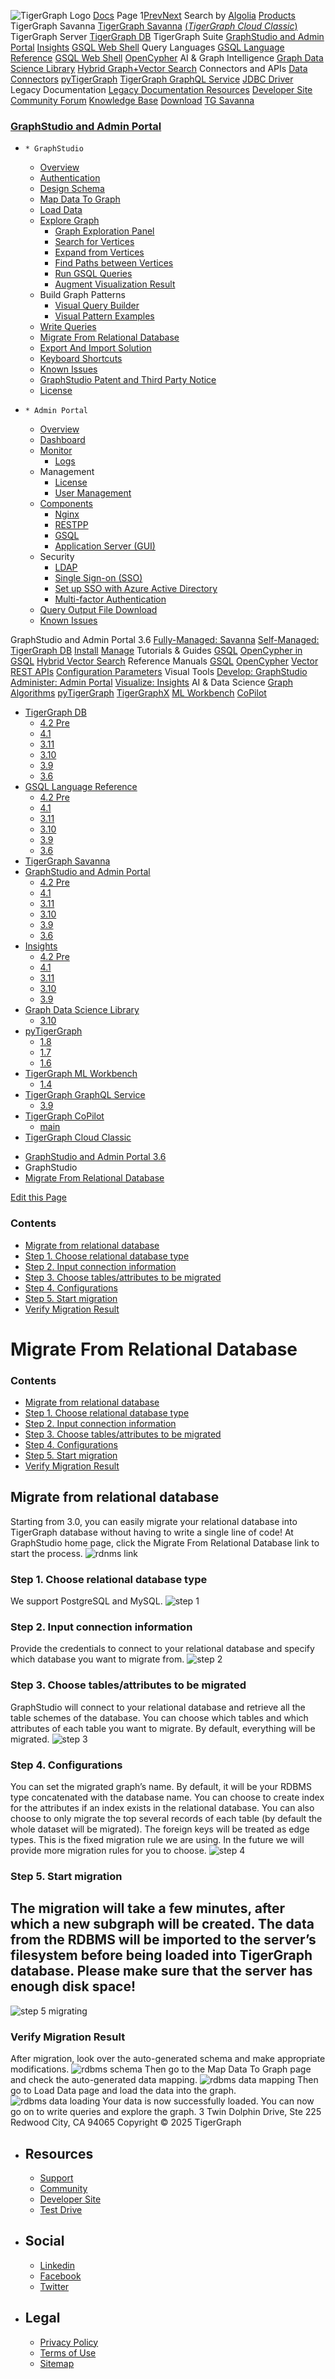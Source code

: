 ![TigerGraph Logo](https://www.tigergraph.com/wp-content/uploads/2020/05/TG_LOGO.svg) [Docs](https://docs.tigergraph.com/home)
Page 1[Prev](https://docs.tigergraph.com/gui/3.6/graphstudio/migrate-from-relational-database)[Next](https://docs.tigergraph.com/gui/3.6/graphstudio/migrate-from-relational-database)
Search by [Algolia](https://www.algolia.com/docsearch)
[Products](https://docs.tigergraph.com/gui/3.6/graphstudio/migrate-from-relational-database)
TigerGraph Savanna
[TigerGraph Savanna](https://docs.tigergraph.com/savanna/main/overview/) [(_TigerGraph Cloud Classic_)](https://docs.tigergraph.com/cloud/main/start/overview)
TigerGraph Server
[TigerGraph DB](https://docs.tigergraph.com/tigergraph-server/4.2/intro/)
TigerGraph Suite
[GraphStudio and Admin Portal](https://docs.tigergraph.com/gui/4.2/intro/) [Insights](https://docs.tigergraph.com/insights/4.2/intro/) [GSQL Web Shell](https://docs.tigergraph.com/tigergraph-server/current/gsql-shell/web)
Query Languages
[GSQL Language Reference](https://docs.tigergraph.com/gsql-ref/4.2/intro/) [GSQL Web Shell](https://docs.tigergraph.com/tigergraph-server/current/gsql-shell/web) [OpenCypher](https://docs.tigergraph.com/gsql-ref/current/opencypher-in-gsql)
AI & Graph Intelligence
[Graph Data Science Library](https://docs.tigergraph.com/graph-ml/3.10/intro/) [Hybrid Graph+Vector Search](https://docs.tigergraph.com/gsql-ref/current/vector/)
Connectors and APIs
[Data Connectors](https://docs.tigergraph.com/tigergraph-server/current/data-loading) [pyTigerGraph](https://docs.tigergraph.com/pytigergraph/1.8/intro/) [TigerGraph GraphQL Service](https://docs.tigergraph.com/graphql/3.9/) [JDBC Driver](https://github.com/tigergraph/ecosys/tree/master/tools/etl/tg-jdbc-driver)
Legacy Documentation
[ Legacy Documentation ](https://docs-legacy.tigergraph.com)
[Resources](https://docs.tigergraph.com/gui/3.6/graphstudio/migrate-from-relational-database)
[Developer Site](https://dev.tigergraph.com/) [Community Forum](https://community.tigergraph.com/) [Knowledge Base](https://tigergraph.freshdesk.com/support/solutions)
[Download](https://dl.tigergraph.com)
[ TG Savanna](https://savanna.tgcloud.io)
### [GraphStudio and Admin Portal](https://docs.tigergraph.com/gui/3.6/graphstudio/overview)
  *     * GraphStudio
      * [Overview](https://docs.tigergraph.com/gui/3.6/graphstudio/overview)
      * [Authentication](https://docs.tigergraph.com/gui/3.6/graphstudio/user-access-management)
      * [Design Schema](https://docs.tigergraph.com/gui/3.6/graphstudio/design-schema)
      * [Map Data To Graph](https://docs.tigergraph.com/gui/3.6/graphstudio/map-data-to-graph)
      * [Load Data](https://docs.tigergraph.com/gui/3.6/graphstudio/load-data)
      * [Explore Graph](https://docs.tigergraph.com/gui/3.6/graphstudio/explore-graph/README)
        * [Graph Exploration Panel](https://docs.tigergraph.com/gui/3.6/graphstudio/explore-graph/graph-exploration-panel)
        * [Search for Vertices](https://docs.tigergraph.com/gui/3.6/graphstudio/explore-graph/search-for-vertices)
        * [Expand from Vertices](https://docs.tigergraph.com/gui/3.6/graphstudio/explore-graph/expand-from-vertices)
        * [Find Paths between Vertices](https://docs.tigergraph.com/gui/3.6/graphstudio/explore-graph/find-paths-between-vertices)
        * [Run GSQL Queries](https://docs.tigergraph.com/gui/3.6/graphstudio/explore-graph/run-gsql-queries)
        * [Augment Visualization Result](https://docs.tigergraph.com/gui/3.6/graphstudio/explore-graph/augment-visualization-result)
      * Build Graph Patterns
        * [Visual Query Builder](https://docs.tigergraph.com/gui/3.6/graphstudio/build-graph-patterns/visual-query-builder-overview)
        * [Visual Pattern Examples](https://docs.tigergraph.com/gui/3.6/graphstudio/build-graph-patterns/visual-pattern-examples)
      * [Write Queries](https://docs.tigergraph.com/gui/3.6/graphstudio/write-queries)
      * [Migrate From Relational Database](https://docs.tigergraph.com/gui/3.6/graphstudio/migrate-from-relational-database)
      * [Export And Import Solution](https://docs.tigergraph.com/gui/3.6/graphstudio/export-and-import-solution)
      * [Keyboard Shortcuts](https://docs.tigergraph.com/gui/3.6/graphstudio/keyboard-shortcuts)
      * [Known Issues](https://docs.tigergraph.com/gui/3.6/graphstudio/known-issues)
      * [GraphStudio Patent and Third Party Notice](https://docs.tigergraph.com/gui/3.6/graphstudio/patent-and-third-party-notice)
      * [License](https://docs.tigergraph.com/gui/3.6/graphstudio/license)
  *     * Admin Portal
      * [Overview](https://docs.tigergraph.com/gui/3.6/admin-portal/overview)
      * [Dashboard](https://docs.tigergraph.com/gui/3.6/admin-portal/dashboard)
      * [Monitor](https://docs.tigergraph.com/gui/3.6/admin-portal/monitoring/README)
        * [Logs](https://docs.tigergraph.com/gui/3.6/admin-portal/monitoring/log-viewer)
      * Management
        * [License](https://docs.tigergraph.com/gui/3.6/admin-portal/management/license)
        * [User Management](https://docs.tigergraph.com/gui/3.6/admin-portal/management/user-management)
      * [Components](https://docs.tigergraph.com/gui/3.6/admin-portal/components/README)
        * [Nginx](https://docs.tigergraph.com/gui/3.6/admin-portal/components/nginx)
        * [RESTPP](https://docs.tigergraph.com/gui/3.6/admin-portal/components/restpp)
        * [GSQL](https://docs.tigergraph.com/gui/3.6/admin-portal/components/gsql)
        * [Application Server (GUI)](https://docs.tigergraph.com/gui/3.6/admin-portal/components/gui)
      * Security
        * [LDAP](https://docs.tigergraph.com/gui/3.6/admin-portal/security/ldap)
        * [Single Sign-on (SSO)](https://docs.tigergraph.com/gui/3.6/admin-portal/security/sso)
        * [Set up SSO with Azure Active Directory](https://docs.tigergraph.com/gui/3.6/admin-portal/security/sso-aad)
        * [Multi-factor Authentication](https://docs.tigergraph.com/gui/3.6/admin-portal/security/mfa)
      * [Query Output File Download](https://docs.tigergraph.com/gui/3.6/admin-portal/gsql-output-file)
      * [Known Issues](https://docs.tigergraph.com/gui/3.6/admin-portal/known-issues)


GraphStudio and Admin Portal 3.6
[Fully-Managed: Savanna](https://docs.tigergraph.com/savanna/main/overview/)
[Self-Managed: TigerGraph DB](https://docs.tigergraph.com/tigergraph-server/4.2/intro/)
[Install](https://docs.tigergraph.com/tigergraph-server/current/getting-started/) [Manage](https://docs.tigergraph.com/tigergraph-server/current/system-management/)
Tutorials & Guides
[GSQL](https://github.com/tigergraph/ecosys/blob/master/tutorials/GSQL.md) [OpenCypher in GSQL](https://github.com/tigergraph/ecosys/blob/master/tutorials/Cypher.md) [Hybrid Vector Search](https://github.com/tigergraph/ecosys/blob/master/tutorials/VectorSearch.md)
Reference Manuals
[GSQL](https://docs.tigergraph.com/gsql-ref/4.2/intro/) [OpenCypher](https://docs.tigergraph.com/gsql-ref/current/opencypher-in-gsql/) [Vector](https://docs.tigergraph.com/gsql-ref/current/vector/) [REST APIs](https://docs.tigergraph.com/tigergraph-server/current/api/) [Configuration Parameters](https://docs.tigergraph.com/tigergraph-server/current/reference/configuration-parameters)
Visual Tools
[Develop: GraphStudio](https://docs.tigergraph.com/gui/4.2/intro/) [Administer: Admin Portal](https://docs.tigergraph.com/gui/4.2/intro/) [Visualize: Insights](https://docs.tigergraph.com/insights/4.2/intro/)
AI & Data Science
[Graph Algorithms](https://docs.tigergraph.com/graph-ml/3.10/intro/) [pyTigerGraph](https://docs.tigergraph.com/pytigergraph/1.8/intro/) [TigerGraphX](https://github.com/tigergraph/ecosys/blob/master/tutorials/TigerGraphX.md) [ML Workbench](https://docs.tigergraph.com/ml-workbench/1.4/intro/) [CoPilot](https://docs.tigergraph.com/tg-copilot/intro/)
  * [TigerGraph DB](https://docs.tigergraph.com/tigergraph-server/4.2/intro/)
    * [4.2 Pre](https://docs.tigergraph.com/tigergraph-server/4.2/intro/)
    * [4.1](https://docs.tigergraph.com/tigergraph-server/4.1/intro/)
    * [3.11](https://docs.tigergraph.com/tigergraph-server/3.11/intro/)
    * [3.10](https://docs.tigergraph.com/tigergraph-server/3.10/intro/)
    * [3.9](https://docs.tigergraph.com/tigergraph-server/3.9/intro/)
    * [3.6](https://docs.tigergraph.com/tigergraph-server/3.6/intro/)
  * [GSQL Language Reference](https://docs.tigergraph.com/gsql-ref/4.2/intro/)
    * [4.2 Pre](https://docs.tigergraph.com/gsql-ref/4.2/intro/)
    * [4.1](https://docs.tigergraph.com/gsql-ref/4.1/intro/)
    * [3.11](https://docs.tigergraph.com/gsql-ref/3.11/intro/)
    * [3.10](https://docs.tigergraph.com/gsql-ref/3.10/intro/)
    * [3.9](https://docs.tigergraph.com/gsql-ref/3.9/intro/)
    * [3.6](https://docs.tigergraph.com/gsql-ref/3.6/intro/intro)
  * [TigerGraph Savanna](https://docs.tigergraph.com/savanna/main/overview/)
  * [GraphStudio and Admin Portal](https://docs.tigergraph.com/gui/4.2/intro/)
    * [4.2 Pre](https://docs.tigergraph.com/gui/4.2/intro/)
    * [4.1](https://docs.tigergraph.com/gui/4.1/intro/)
    * [3.11](https://docs.tigergraph.com/gui/3.11/intro/)
    * [3.10](https://docs.tigergraph.com/gui/3.10/intro/)
    * [3.9](https://docs.tigergraph.com/gui/3.9/intro/)
    * [3.6](https://docs.tigergraph.com/gui/3.6/graphstudio/overview)
  * [Insights](https://docs.tigergraph.com/insights/4.2/intro/)
    * [4.2 Pre](https://docs.tigergraph.com/insights/4.2/intro/)
    * [4.1](https://docs.tigergraph.com/insights/4.1/intro/)
    * [3.11](https://docs.tigergraph.com/insights/3.11/intro/)
    * [3.10](https://docs.tigergraph.com/insights/3.10/intro/)
    * [3.9](https://docs.tigergraph.com/insights/3.9/intro/)
  * [Graph Data Science Library](https://docs.tigergraph.com/graph-ml/3.10/intro/)
    * [3.10](https://docs.tigergraph.com/graph-ml/3.10/intro/)
  * [pyTigerGraph](https://docs.tigergraph.com/pytigergraph/1.8/intro/)
    * [1.8](https://docs.tigergraph.com/pytigergraph/1.8/intro/)
    * [1.7](https://docs.tigergraph.com/pytigergraph/1.7/intro/)
    * [1.6](https://docs.tigergraph.com/pytigergraph/1.6/intro/)
  * [TigerGraph ML Workbench](https://docs.tigergraph.com/ml-workbench/1.4/intro/)
    * [1.4](https://docs.tigergraph.com/ml-workbench/1.4/intro/)
  * [TigerGraph GraphQL Service](https://docs.tigergraph.com/graphql/3.9/)
    * [3.9](https://docs.tigergraph.com/graphql/3.9/)
  * [TigerGraph CoPilot](https://docs.tigergraph.com/tg-copilot/intro/)
    * [main](https://docs.tigergraph.com/tg-copilot/intro/)
  * [TigerGraph Cloud Classic](https://docs.tigergraph.com/cloud/main/start/overview)


[](https://docs.tigergraph.com/home/)
  * [GraphStudio and Admin Portal 3.6](https://docs.tigergraph.com/gui/3.6/graphstudio/overview)
  * GraphStudio
  * [Migrate From Relational Database](https://docs.tigergraph.com/gui/3.6/graphstudio/migrate-from-relational-database)


[Edit this Page](https://github.com/tigergraph/gui-docs/edit/3.6/modules/graphstudio/pages/migrate-from-relational-database.adoc)
### Contents
  * [Migrate from relational database](https://docs.tigergraph.com/gui/3.6/graphstudio/migrate-from-relational-database#_migrate_from_relational_database)
  * [Step 1. Choose relational database type](https://docs.tigergraph.com/gui/3.6/graphstudio/migrate-from-relational-database#_step_1_choose_relational_database_type)
  * [Step 2. Input connection information](https://docs.tigergraph.com/gui/3.6/graphstudio/migrate-from-relational-database#_step_2_input_connection_information)
  * [Step 3. Choose tables/attributes to be migrated](https://docs.tigergraph.com/gui/3.6/graphstudio/migrate-from-relational-database#_step_3_choose_tablesattributes_to_be_migrated)
  * [Step 4. Configurations](https://docs.tigergraph.com/gui/3.6/graphstudio/migrate-from-relational-database#_step_4_configurations)
  * [Step 5. Start migration](https://docs.tigergraph.com/gui/3.6/graphstudio/migrate-from-relational-database#_step_5_start_migration)
  * [Verify Migration Result](https://docs.tigergraph.com/gui/3.6/graphstudio/migrate-from-relational-database#_verify_migration_result)


# Migrate From Relational Database
### Contents
  * [Migrate from relational database](https://docs.tigergraph.com/gui/3.6/graphstudio/migrate-from-relational-database#_migrate_from_relational_database)
  * [Step 1. Choose relational database type](https://docs.tigergraph.com/gui/3.6/graphstudio/migrate-from-relational-database#_step_1_choose_relational_database_type)
  * [Step 2. Input connection information](https://docs.tigergraph.com/gui/3.6/graphstudio/migrate-from-relational-database#_step_2_input_connection_information)
  * [Step 3. Choose tables/attributes to be migrated](https://docs.tigergraph.com/gui/3.6/graphstudio/migrate-from-relational-database#_step_3_choose_tablesattributes_to_be_migrated)
  * [Step 4. Configurations](https://docs.tigergraph.com/gui/3.6/graphstudio/migrate-from-relational-database#_step_4_configurations)
  * [Step 5. Start migration](https://docs.tigergraph.com/gui/3.6/graphstudio/migrate-from-relational-database#_step_5_start_migration)
  * [Verify Migration Result](https://docs.tigergraph.com/gui/3.6/graphstudio/migrate-from-relational-database#_verify_migration_result)


## [](https://docs.tigergraph.com/gui/3.6/graphstudio/migrate-from-relational-database#_migrate_from_relational_database)Migrate from relational database
Starting from 3.0, you can easily migrate your relational database into TigerGraph database without having to write a single line of code!
At GraphStudio home page, click the Migrate From Relational Database link to start the process.
![rdnms link](https://docs.tigergraph.com/gui/3.6/graphstudio/_images/rdnms-link.png)
### [](https://docs.tigergraph.com/gui/3.6/graphstudio/migrate-from-relational-database#_step_1_choose_relational_database_type)Step 1. Choose relational database type
We support PostgreSQL and MySQL.
![step 1](https://docs.tigergraph.com/gui/3.6/graphstudio/_images/step-1.png)
### [](https://docs.tigergraph.com/gui/3.6/graphstudio/migrate-from-relational-database#_step_2_input_connection_information)Step 2. Input connection information
Provide the credentials to connect to your relational database and specify which database you want to migrate from.
![step 2](https://docs.tigergraph.com/gui/3.6/graphstudio/_images/step-2.png)
### [](https://docs.tigergraph.com/gui/3.6/graphstudio/migrate-from-relational-database#_step_3_choose_tablesattributes_to_be_migrated)Step 3. Choose tables/attributes to be migrated
GraphStudio will connect to your relational database and retrieve all the table schemes of the database. You can choose which tables and which attributes of each table you want to migrate. By default, everything will be migrated.
![step 3](https://docs.tigergraph.com/gui/3.6/graphstudio/_images/step-3.png)
### [](https://docs.tigergraph.com/gui/3.6/graphstudio/migrate-from-relational-database#_step_4_configurations)Step 4. Configurations
You can set the migrated graph’s name. By default, it will be your RDBMS type concatenated with the database name. You can choose to create index for the attributes if an index exists in the relational database. You can also choose to only migrate the top several records of each table (by default the whole dataset will be migrated).
The foreign keys will be treated as edge types. This is the fixed migration rule we are using. In the future we will provide more migration rules for you to choose.
![step 4](https://docs.tigergraph.com/gui/3.6/graphstudio/_images/step-4.png)
### [](https://docs.tigergraph.com/gui/3.6/graphstudio/migrate-from-relational-database#_step_5_start_migration)Step 5. Start migration
The migration will take a few minutes, after which a new subgraph will be created.
The data from the RDBMS will be imported to the server’s filesystem before being loaded into TigerGraph database. Please make sure that the server has enough disk space!  
---  
![step 5 migrating](https://docs.tigergraph.com/gui/3.6/graphstudio/_images/step-5-migrating.png)
### [](https://docs.tigergraph.com/gui/3.6/graphstudio/migrate-from-relational-database#_verify_migration_result)Verify Migration Result
After migration, look over the auto-generated schema and make appropriate modifications.
![rdbms schema](https://docs.tigergraph.com/gui/3.6/graphstudio/_images/rdbms-schema.png)
Then go to the Map Data To Graph page and check the auto-generated data mapping.
![rdbms data mapping](https://docs.tigergraph.com/gui/3.6/graphstudio/_images/rdbms-data-mapping.png)
Then go to Load Data page and load the data into the graph.
![rdbms data loading](https://docs.tigergraph.com/gui/3.6/graphstudio/_images/rdbms-data-loading.png)
Your data is now successfully loaded. You can now go on to write queries and explore the graph.
3 Twin Dolphin Drive, Ste 225 Redwood City, CA 94065 
Copyright © 2025 TigerGraph
  * ## Resources
    * [Support](https://www.tigergraph.com/support/)
    * [Community](https://community.tigergraph.com/)
    * [Developer Site](https://dev.tigergraph.com/)
    * [Test Drive](https://testdrive.tigergraph.com/)
  * ## Social
    * [Linkedin](https://www.linkedin.com/company/tigergraph/)
    * [Facebook](https://www.facebook.com/TigerGraphDB/)
    * [Twitter](https://twitter.com/tigergraphdb)
  * ## Legal
    * [Privacy Policy](https://www.tigergraph.com/privacy-policy/)
    * [Terms of Use](https://www.tigergraph.com/terms/)
    * [Sitemap](https://docs.tigergraph.com/sitemap.xml)


